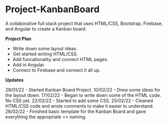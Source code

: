 # Project-KanbanBoard
A collaborative full stack project that uses HTML/CSS, Bootstrap, Firebase, and Angular to create a Kanban board.

**Project Plan**
* Write down some layout ideas.
* Get started writing HTML/CSS.
* Add funcationality and connect HTML pages.
* Add in Angular.
* Connect to Firebase and connect it all up.

**Updates**

29/01/22 - Started Kanban Board Project.
10/02/22 - Drew some ideas for the layout down.
17/02/22 - Began to write down some of the HTML code. No CSS yet.
22/02/22 - Started to add some CSS.
25/02/22 - Cleaned HTML/CSS code and wrote comments to make it easier to understand.
26/02/22 - Finished basic template for the Kanban Board and gave everything the appropriate <> naming.


